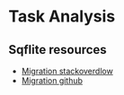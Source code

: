 # Task Analysis

## Sqflite resources
- [Migration stackoverdlow](https://stackoverflow.com/a/63348967)
- [Migration github](https://github.com/tekartik/sqflite/blob/master/sqflite/doc/migration_example.md)


